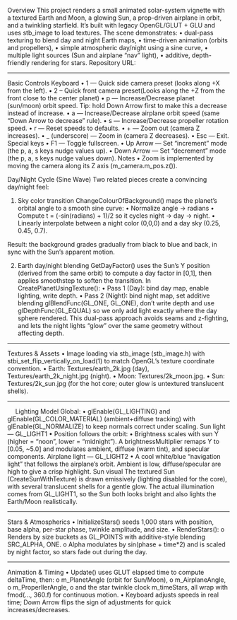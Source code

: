 
Overview
This project renders a small animated solar-system vignette with a textured Earth and Moon, a glowing Sun, a prop-driven airplane in orbit, and a twinkling starfield. It’s built with legacy OpenGL/GLUT + GLU and uses stb_image to load textures. The scene demonstrates:
•	dual-pass texturing to blend day and night Earth maps,
•	time-driven animation (orbits and propellers),
•	simple atmospheric day/night using a sine curve,
•	multiple light sources (Sun and airplane “nav” light),
•	additive, depth-friendly rendering for stars.
Repository URL:

________________________________________
Basic Controls
Keyboard
•	1 — Quick side camera preset (looks along +X from the left).
•	2 – Quick front camera preset(Looks along the +Z from the front close to the center planet)
•	p — Increase/Decrease planet (sun/moon) orbit speed.
Tip: hold Down Arrow first to make this a decrease instead of increase.
•	a — Increase/Decrease airplane orbit speed (same “Down Arrow to decrease” rule).
•	s — Increase/Decrease propeller rotation speed.
•	r — Reset speeds to defaults.
•	+ — Zoom out (camera Z increases).
•	_ (underscore) — Zoom in (camera Z decreases).
•	Esc — Exit.
Special keys
•	F1 — Toggle fullscreen.
•	Up Arrow — Set “increment” mode (the p, a, s keys nudge values up).
•	Down Arrow — Set “decrement” mode (the p, a, s keys nudge values down).
Notes
•	Zoom is implemented by moving the camera along its Z axis (m_camera.m_pos.z()).




Day/Night Cycle (Sine Wave)
Two related pieces create a convincing day/night feel:
1.	Sky color transition
ChangeColourOfBackground() maps the planet’s orbital angle to a smooth sine curve:
•	Normalize angle → radians
•	Compute t = (-sin(radians) + 1)/2 so it cycles night → day → night.
•	Linearly interpolate between a night color (0,0,0) and a day sky (0.25, 0.45, 0.7).

Result: the background grades gradually from black to blue and back, in sync with the Sun’s apparent motion.

2.	Earth day/night blending
GetDayFactor() uses the Sun’s Y position (derived from the same orbit) to compute a day factor in [0,1], then applies smoothstep to soften the transition. In CreatePlanetUsingTexture():
•	Pass 1 (Day): bind day map, enable lighting, write depth.
•	Pass 2 (Night): bind night map, set additive blending glBlendFunc(GL_ONE, GL_ONE), don’t write depth and use glDepthFunc(GL_EQUAL) so we only add light exactly where the day sphere rendered.
This dual-pass approach avoids seams and z-fighting, and lets the night lights “glow” over the same geometry without affecting depth.
________________________________________
Textures & Assets
•	Image loading via stb_image (stb_image.h) with stbi_set_flip_vertically_on_load(1) to match OpenGL’s texture coordinate convention.
•	Earth: Textures/earth_2k.jpg (day), Textures/earth_2k_night.jpg (night).
•	Moon: Textures/2k_moon.jpg.
•	Sun: Textures/2k_sun.jpg (for the hot core; outer glow is untextured translucent shells).
________________________________________
 
Lighting Model
Global:
•	glEnable(GL_LIGHTING) and glEnable(GL_COLOR_MATERIAL) (ambient+diffuse tracking) with glEnable(GL_NORMALIZE) to keep normals correct under scaling.
Sun light — GL_LIGHT1
•	Position follows the orbit:
•	Brightness scales with sun Y (higher = “noon”, lower = “midnight”).
A brightnessMultiplier remaps Y to [0.05, ~5.0] and modulates ambient, diffuse (warm tint), and specular components.
Airplane light — GL_LIGHT2
•	A cool white/blue “navigation light” that follows the airplane’s orbit.
Ambient is low, diffuse/specular are high to give a crisp highlight.
Sun visual 
The textured Sun (CreateSunWithTexture) is drawn emissively (lighting disabled for the core), with several translucent shells for a gentle glow. The actual illumination comes from GL_LIGHT1, so the Sun both looks bright and also lights the Earth/Moon realistically.

________________________________________
Stars & Atmospherics
•	InitializeStars() seeds 1,000 stars with position, base alpha, per-star phase, twinkle amplitude, and size.
•	RenderStars():
o	Renders by size buckets as GL_POINTS with additive-style blending SRC_ALPHA, ONE.
o	Alpha modulates by sin(phase + time*2) and is scaled by night factor, so stars fade out during the day.
________________________________________
Animation & Timing
•	Update() uses GLUT elapsed time to compute deltaTime, then:
o	m_PlanetAngle (orbit for Sun/Moon),
o	m_AirplaneAngle,
o	m_ProperllerAngle,
o	and the star twinkle clock m_timeStars,
all wrap with fmod(..., 360.f) for continuous motion.
•	Keyboard adjusts speeds in real time; Down Arrow flips the sign of adjustments for quick increases/decreases.


